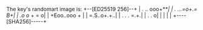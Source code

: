 The key's randomart image is:
+--[ED25519 256]--+
|     . .. ooo+***|
|    . ...=o+.= B+|
|     .o  o* + = o|
|     +Eoo..ooo + |
|      =.S..o+.+..|
|     . .   . =.+.|
|            . . o|
|                 |
|                 |
+----[SHA256]-----+
